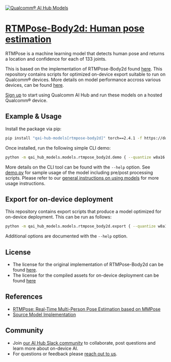 [![Qualcomm® AI Hub Models](https://qaihub-public-assets.s3.us-west-2.amazonaws.com/qai-hub-models/quic-logo.jpg)](../../README.md)


# [RTMPose-Body2d: Human pose estimation](https://aihub.qualcomm.com/models/rtmpose_body2d)

RTMPose is a machine learning model that detects human pose and returns a location and confidence for each of 133 joints.

This is based on the implementation of RTMPose-Body2d found [here](https://github.com/open-mmlab/mmpose/tree/main/projects/rtmpose). This repository contains scripts for optimized on-device
export suitable to run on Qualcomm® devices. More details on model performance
accross various devices, can be found [here](https://aihub.qualcomm.com/models/rtmpose_body2d).

[Sign up](https://myaccount.qualcomm.com/signup) to start using Qualcomm AI Hub and run these models on a hosted Qualcomm® device.




## Example & Usage

Install the package via pip:
```bash
pip install "qai-hub-models[rtmpose-body2d]" torch==2.4.1 -f https://download.openmmlab.com/mmcv/dist/cpu/torch2.4/index.html -f https://qaihub-public-python-wheels.s3.us-west-2.amazonaws.com/index.html
```


Once installed, run the following simple CLI demo:

```bash
python -m qai_hub_models.models.rtmpose_body2d.demo { --quantize w8a16 }
```
More details on the CLI tool can be found with the `--help` option. See
[demo.py](demo.py) for sample usage of the model including pre/post processing
scripts. Please refer to our [general instructions on using
models](../../../#getting-started) for more usage instructions.

## Export for on-device deployment

This repository contains export scripts that produce a model optimized for
on-device deployment. This can be run as follows:

```bash
python -m qai_hub_models.models.rtmpose_body2d.export { --quantize w8a16 }
```
Additional options are documented with the `--help` option.


## License
* The license for the original implementation of RTMPose-Body2d can be found
  [here](https://github.com/open-mmlab/mmpose/blob/main/LICENSE).
* The license for the compiled assets for on-device deployment can be found [here](https://qaihub-public-assets.s3.us-west-2.amazonaws.com/qai-hub-models/Qualcomm+AI+Hub+Proprietary+License.pdf)


## References
* [RTMPose: Real-Time Multi-Person Pose Estimation based on MMPose](https://arxiv.org/abs/2303.07399)
* [Source Model Implementation](https://github.com/open-mmlab/mmpose/tree/main/projects/rtmpose)



## Community
* Join [our AI Hub Slack community](https://aihub.qualcomm.com/community/slack) to collaborate, post questions and learn more about on-device AI.
* For questions or feedback please [reach out to us](mailto:ai-hub-support@qti.qualcomm.com).
